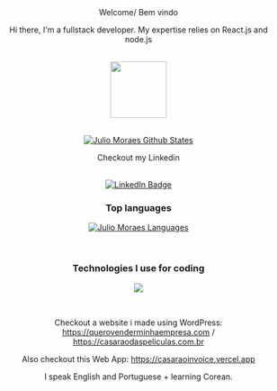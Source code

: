 <div align="center">
  Welcome/ Bem vindo
  
<br>
  
Hi there, I'm a fullstack developer. My expertise relies on React.js and node.js

<br>

<div id="header" align="center">
  <img src="https://media.giphy.com/media/M9gbBd9nbDrOTu1Mqx/giphy.gif" width="100"/>
</div>

<br>

[![Julio Moraes Github States](https://github-readme-stats.vercel.app/api?username=ThiagoMarvinSoares&show_icons=true&theme=dracula)](https://github.com/ThiagoMarvinSoares/github-readme-stats)

<div align="center">
  <p>
    Checkout my Linkedin
  </p>
</div>

<br>

<div id="badges" align="center">
  <a href="https://www.linkedin.com/in/thiago-marvin-069186187/">
    <img src="https://img.shields.io/badge/LinkedIn-blue?style=for-the-badge&logo=linkedin&logoColor=white" alt="LinkedIn Badge"/>
  </a>
</div>

<h3>Top languages</h3>

[![Julio Moraes Languages](https://github-readme-stats.vercel.app/api/top-langs/?username=ThiagoMarvinSoares&layout=compact)](https://github.com/ThiagoMarvinSoares/github-readme-stats)


<br>

<div>
  <h3>Technologies I use for coding</h3>
  <p align="center">
    <a href="https://skillicons.dev">
      <img src="https://skillicons.dev/icons?i=git,kubernetes,docker,c,vim" />
    </a>
  </p>
</div>
<br>

  Checkout a website i made using WordPress: https://querovenderminhaempresa.com / https://casaraodaspeliculas.com.br
  
  Also checkout this Web App: https://casaraoinvoice.vercel.app

I speak English and Portuguese + learning Corean.



</div>
